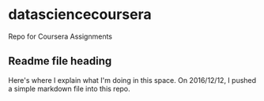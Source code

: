 # datasciencecoursera
Repo for Coursera Assignments
## Readme file heading
Here's where I explain what I'm doing in this space. 
On 2016/12/12, I pushed a simple markdown file into this repo.
